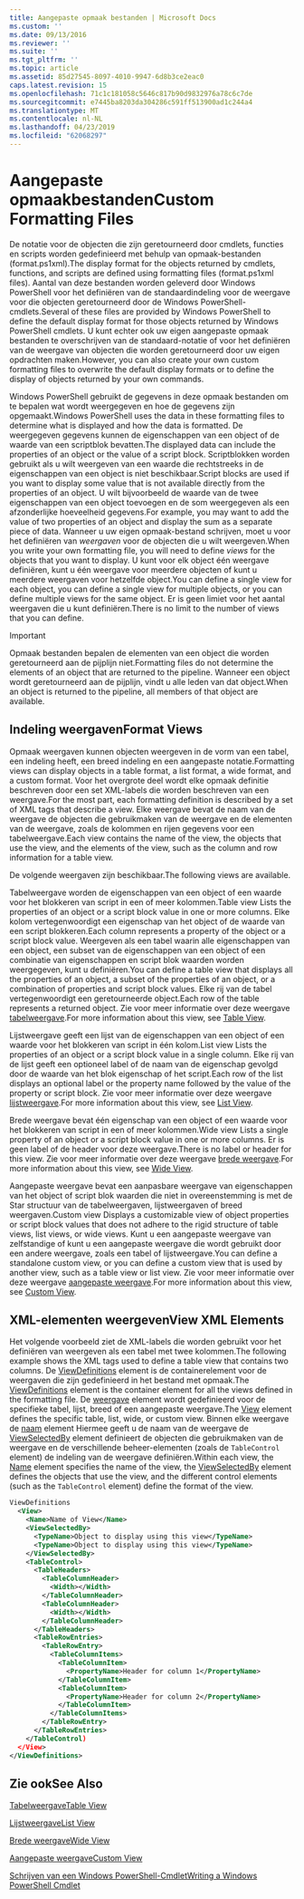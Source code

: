 ```yaml
---
title: Aangepaste opmaak bestanden | Microsoft Docs
ms.custom: ''
ms.date: 09/13/2016
ms.reviewer: ''
ms.suite: ''
ms.tgt_pltfrm: ''
ms.topic: article
ms.assetid: 85d27545-8097-4010-9947-6d8b3ce2eac0
caps.latest.revision: 15
ms.openlocfilehash: 71c1c181058c5646c817b90d9832976a78c6c7de
ms.sourcegitcommit: e7445ba8203da304286c591ff513900ad1c244a4
ms.translationtype: MT
ms.contentlocale: nl-NL
ms.lasthandoff: 04/23/2019
ms.locfileid: "62068297"
---
```

# <a name="custom-formatting-files"></a><span data-ttu-id="4a4fd-102">Aangepaste opmaakbestanden</span><span class="sxs-lookup"><span data-stu-id="4a4fd-102">Custom Formatting Files</span></span>

<span data-ttu-id="4a4fd-103">De notatie voor de objecten die zijn geretourneerd door cmdlets, functies en scripts worden gedefinieerd met behulp van opmaak-bestanden (format.ps1xml).</span><span class="sxs-lookup"><span data-stu-id="4a4fd-103">The display format for the objects returned by cmdlets, functions, and scripts are defined using formatting files (format.ps1xml files).</span></span> <span data-ttu-id="4a4fd-104">Aantal van deze bestanden worden geleverd door Windows PowerShell voor het definiëren van de standaardindeling voor de weergave voor die objecten geretourneerd door de Windows PowerShell-cmdlets.</span><span class="sxs-lookup"><span data-stu-id="4a4fd-104">Several of these files are provided by Windows PowerShell to define the default display format for those objects returned by Windows PowerShell cmdlets.</span></span> <span data-ttu-id="4a4fd-105">U kunt echter ook uw eigen aangepaste opmaak bestanden te overschrijven van de standaard-notatie of voor het definiëren van de weergave van objecten die worden geretourneerd door uw eigen opdrachten maken.</span><span class="sxs-lookup"><span data-stu-id="4a4fd-105">However, you can also create your own custom formatting files to overwrite the default display formats or to define the display of objects returned by your own commands.</span></span>

<span data-ttu-id="4a4fd-106">Windows PowerShell gebruikt de gegevens in deze opmaak bestanden om te bepalen wat wordt weergegeven en hoe de gegevens zijn opgemaakt.</span><span class="sxs-lookup"><span data-stu-id="4a4fd-106">Windows PowerShell uses the data in these formatting files to determine what is displayed and how the data is formatted.</span></span> <span data-ttu-id="4a4fd-107">De weergegeven gegevens kunnen de eigenschappen van een object of de waarde van een scriptblok bevatten.</span><span class="sxs-lookup"><span data-stu-id="4a4fd-107">The displayed data can include the properties of an object or the value of a script block.</span></span>  <span data-ttu-id="4a4fd-108">Scriptblokken worden gebruikt als u wilt weergeven van een waarde die rechtstreeks in de eigenschappen van een object is niet beschikbaar.</span><span class="sxs-lookup"><span data-stu-id="4a4fd-108">Script blocks are used if you want to display some value that is not available directly from the properties of an object.</span></span> <span data-ttu-id="4a4fd-109">U wilt bijvoorbeeld de waarde van de twee eigenschappen van een object toevoegen en de som weergegeven als een afzonderlijke hoeveelheid gegevens.</span><span class="sxs-lookup"><span data-stu-id="4a4fd-109">For example, you may want to add the value of two properties of an object and display the sum as a separate piece of data.</span></span> <span data-ttu-id="4a4fd-110">Wanneer u uw eigen opmaak-bestand schrijven, moet u voor het definiëren van *weergaven* voor de objecten die u wilt weergeven.</span><span class="sxs-lookup"><span data-stu-id="4a4fd-110">When you write your own formatting file, you will need to define *views* for the objects that you want to display.</span></span> <span data-ttu-id="4a4fd-111">U kunt voor elk object één weergave definiëren, kunt u één weergave voor meerdere objecten of kunt u meerdere weergaven voor hetzelfde object.</span><span class="sxs-lookup"><span data-stu-id="4a4fd-111">You can define a single view for each object, you can define a single view for multiple objects, or you can define multiple views for the same object.</span></span> <span data-ttu-id="4a4fd-112">Er is geen limiet voor het aantal weergaven die u kunt definiëren.</span><span class="sxs-lookup"><span data-stu-id="4a4fd-112">There is no limit to the number of views that you can define.</span></span>

> [!IMPORTANT]
> <span data-ttu-id="4a4fd-113">Opmaak bestanden bepalen de elementen van een object die worden geretourneerd aan de pijplijn niet.</span><span class="sxs-lookup"><span data-stu-id="4a4fd-113">Formatting files do not determine the elements of an object that are returned to the pipeline.</span></span> <span data-ttu-id="4a4fd-114">Wanneer een object wordt geretourneerd aan de pijplijn, vindt u alle leden van dat object.</span><span class="sxs-lookup"><span data-stu-id="4a4fd-114">When an object is returned to the pipeline, all members of that object are available.</span></span>

## <a name="format-views"></a><span data-ttu-id="4a4fd-115">Indeling weergaven</span><span class="sxs-lookup"><span data-stu-id="4a4fd-115">Format Views</span></span>

<span data-ttu-id="4a4fd-116">Opmaak weergaven kunnen objecten weergeven in de vorm van een tabel, een indeling heeft, een breed indeling en een aangepaste notatie.</span><span class="sxs-lookup"><span data-stu-id="4a4fd-116">Formatting views can display objects in a table format, a list format, a wide format, and a custom format.</span></span> <span data-ttu-id="4a4fd-117">Voor het overgrote deel wordt elke opmaak definitie beschreven door een set XML-labels die worden beschreven van een weergave.</span><span class="sxs-lookup"><span data-stu-id="4a4fd-117">For the most part, each formatting definition is described by a set of XML tags that describe a view.</span></span> <span data-ttu-id="4a4fd-118">Elke weergave bevat de naam van de weergave de objecten die gebruikmaken van de weergave en de elementen van de weergave, zoals de kolommen en rijen gegevens voor een tabelweergave.</span><span class="sxs-lookup"><span data-stu-id="4a4fd-118">Each view contains the name of the view, the objects that use the view, and the elements of the view, such as the column and row information for a table view.</span></span>

<span data-ttu-id="4a4fd-119">De volgende weergaven zijn beschikbaar.</span><span class="sxs-lookup"><span data-stu-id="4a4fd-119">The following views are available.</span></span>

<span data-ttu-id="4a4fd-120">Tabelweergave worden de eigenschappen van een object of een waarde voor het blokkeren van script in een of meer kolommen.</span><span class="sxs-lookup"><span data-stu-id="4a4fd-120">Table view Lists the properties of an object or a script block value in one or more columns.</span></span> <span data-ttu-id="4a4fd-121">Elke kolom vertegenwoordigt een eigenschap van het object of de waarde van een script blokkeren.</span><span class="sxs-lookup"><span data-stu-id="4a4fd-121">Each column represents a property of the object or a script block value.</span></span> <span data-ttu-id="4a4fd-122">Weergeven als een tabel waarin alle eigenschappen van een object, een subset van de eigenschappen van een object of een combinatie van eigenschappen en script blok waarden worden weergegeven, kunt u definiëren.</span><span class="sxs-lookup"><span data-stu-id="4a4fd-122">You can define a table view that displays all the properties of an object, a subset of the properties of an object, or a combination of properties and script block values.</span></span> <span data-ttu-id="4a4fd-123">Elke rij van de tabel vertegenwoordigt een geretourneerde object.</span><span class="sxs-lookup"><span data-stu-id="4a4fd-123">Each row of the table represents a returned object.</span></span> <span data-ttu-id="4a4fd-124">Zie voor meer informatie over deze weergave [tabelweergave](../format/creating-a-table-view.md).</span><span class="sxs-lookup"><span data-stu-id="4a4fd-124">For more information about this view, see [Table View](../format/creating-a-table-view.md).</span></span>

<span data-ttu-id="4a4fd-125">Lijstweergave geeft een lijst van de eigenschappen van een object of een waarde voor het blokkeren van script in één kolom.</span><span class="sxs-lookup"><span data-stu-id="4a4fd-125">List view Lists the properties of an object or a script block value in a single column.</span></span> <span data-ttu-id="4a4fd-126">Elke rij van de lijst geeft een optioneel label of de naam van de eigenschap gevolgd door de waarde van het blok eigenschap of het script.</span><span class="sxs-lookup"><span data-stu-id="4a4fd-126">Each row of the list displays an optional label or the property name followed by the value of the property or script block.</span></span> <span data-ttu-id="4a4fd-127">Zie voor meer informatie over deze weergave [lijstweergave](../format/creating-a-list-view.md).</span><span class="sxs-lookup"><span data-stu-id="4a4fd-127">For more information about this view, see [List View](../format/creating-a-list-view.md).</span></span>

<span data-ttu-id="4a4fd-128">Brede weergave bevat één eigenschap van een object of een waarde voor het blokkeren van script in een of meer kolommen.</span><span class="sxs-lookup"><span data-stu-id="4a4fd-128">Wide view Lists a single property of an object or a script block value in one or more columns.</span></span> <span data-ttu-id="4a4fd-129">Er is geen label of de header voor deze weergave.</span><span class="sxs-lookup"><span data-stu-id="4a4fd-129">There is no label or header for this view.</span></span> <span data-ttu-id="4a4fd-130">Zie voor meer informatie over deze weergave [brede weergave](../format/creating-a-wide-view.md).</span><span class="sxs-lookup"><span data-stu-id="4a4fd-130">For more information about this view, see [Wide View](../format/creating-a-wide-view.md).</span></span>

<span data-ttu-id="4a4fd-131">Aangepaste weergave bevat een aanpasbare weergave van eigenschappen van het object of script blok waarden die niet in overeenstemming is met de Star structuur van de tabelweergaven, lijstweergaven of breed weergaven.</span><span class="sxs-lookup"><span data-stu-id="4a4fd-131">Custom view Displays a customizable view of object properties or script block values that does not adhere to the rigid structure of table views, list views, or wide views.</span></span> <span data-ttu-id="4a4fd-132">Kunt u een aangepaste weergave van zelfstandige of kunt u een aangepaste weergave die wordt gebruikt door een andere weergave, zoals een tabel of lijstweergave.</span><span class="sxs-lookup"><span data-stu-id="4a4fd-132">You can define a standalone custom view, or you can define a custom view that is used by another view, such as a table view or list view.</span></span> <span data-ttu-id="4a4fd-133">Zie voor meer informatie over deze weergave [aangepaste weergave](../format/creating-custom-controls.md).</span><span class="sxs-lookup"><span data-stu-id="4a4fd-133">For more information about this view, see [Custom View](../format/creating-custom-controls.md).</span></span>

## <a name="view-xml-elements"></a><span data-ttu-id="4a4fd-134">XML-elementen weergeven</span><span class="sxs-lookup"><span data-stu-id="4a4fd-134">View XML Elements</span></span>

<span data-ttu-id="4a4fd-135">Het volgende voorbeeld ziet de XML-labels die worden gebruikt voor het definiëren van weergeven als een tabel met twee kolommen.</span><span class="sxs-lookup"><span data-stu-id="4a4fd-135">The following example shows the XML tags used to define a table view that contains two columns.</span></span> <span data-ttu-id="4a4fd-136">De [ViewDefinitions](../format/viewdefinitions-element-format.md) element is de containerelement voor de weergaven die zijn gedefinieerd in het bestand met opmaak.</span><span class="sxs-lookup"><span data-stu-id="4a4fd-136">The [ViewDefinitions](../format/viewdefinitions-element-format.md) element is the container element for all the views defined in the formatting file.</span></span> <span data-ttu-id="4a4fd-137">De [weergave](../format/view-element-format.md) element wordt gedefinieerd voor de specifieke tabel, lijst, breed of een aangepaste weergave.</span><span class="sxs-lookup"><span data-stu-id="4a4fd-137">The [View](../format/view-element-format.md) element defines the specific table, list, wide, or custom view.</span></span> <span data-ttu-id="4a4fd-138">Binnen elke weergave de [naam](../format/name-element-for-view-format.md) element Hiermee geeft u de naam van de weergave de [ViewSelectedBy](../format/viewselectedby-element-format.md) element definieert de objecten die gebruikmaken van de weergave en de verschillende beheer-elementen (zoals de `TableControl` element) de indeling van de weergave definiëren.</span><span class="sxs-lookup"><span data-stu-id="4a4fd-138">Within each view, the [Name](../format/name-element-for-view-format.md) element specifies the name of the view, the [ViewSelectedBy](../format/viewselectedby-element-format.md) element defines the objects that use the view, and the different control elements (such as the `TableControl` element) define the format of the view.</span></span>

```xml
ViewDefinitions
  <View>
    <Name>Name of View</Name>
    <ViewSelectedBy>
      <TypeName>Object to display using this view</TypeName>
      <TypeName>Object to display using this view</TypeName>
    </ViewSelectedBy>
    <TableControl>
      <TableHeaders>
        <TableColumnHeader>
          <Width></Width>
        </TableColumnHeader>
        <TableColumnHeader>
          <Width></Width>
        </TableColumnHeader>
      </TableHeaders>
      <TableRowEntries>
        <TableRowEntry>
          <TableColumnItems>
            <TableColumnItem>
              <PropertyName>Header for column 1</PropertyName>
            </TableColumnItem>
            <TableColumnItem>
              <PropertyName>Header for column 2</PropertyName>
            </TableColumnItem>
          </TableColumnItems>
        </TableRowEntry>
      </TableRowEntries>
    </TableControl)
  </View>
</ViewDefinitions>

```

## <a name="see-also"></a><span data-ttu-id="4a4fd-139">Zie ook</span><span class="sxs-lookup"><span data-stu-id="4a4fd-139">See Also</span></span>

[<span data-ttu-id="4a4fd-140">Tabelweergave</span><span class="sxs-lookup"><span data-stu-id="4a4fd-140">Table View</span></span>](../format/creating-a-table-view.md)

[<span data-ttu-id="4a4fd-141">Lijstweergave</span><span class="sxs-lookup"><span data-stu-id="4a4fd-141">List View</span></span>](../format/creating-a-list-view.md)

[<span data-ttu-id="4a4fd-142">Brede weergave</span><span class="sxs-lookup"><span data-stu-id="4a4fd-142">Wide View</span></span>](../format/creating-a-wide-view.md)

[<span data-ttu-id="4a4fd-143">Aangepaste weergave</span><span class="sxs-lookup"><span data-stu-id="4a4fd-143">Custom View</span></span>](../format/creating-custom-controls.md)

[<span data-ttu-id="4a4fd-144">Schrijven van een Windows PowerShell-Cmdlet</span><span class="sxs-lookup"><span data-stu-id="4a4fd-144">Writing a Windows PowerShell Cmdlet</span></span>](./writing-a-windows-powershell-cmdlet.md)
